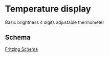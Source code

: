 # Temperature display

Basic brightness 4 digits adjustable thermometer

## Schema

[Fritzing Schema](https://github.com/roddehugo/temperaturedisplay/tree/master/temperaturedislay.png)
